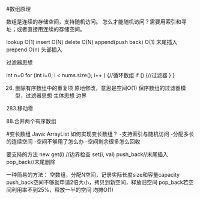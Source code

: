 #数组原理

数组是连续的存储空间，支持随机访问。 
怎么才能随机访问？需要用索引和寻址；或者直接用连续的存储空间。

lookup O(1)
insert O(N)
delete O(N)
append(push back) O(1) 末尾插入
prepend O(n) 头部插入

过滤器思想

int n=0
for (int i=0; i < nums.size(); i++ ) {//循环数组
    if () {//过滤器
    }
}



26. 删除有序数组中的重复项
原地修改，意思是空间O(1)
保序数组的过滤器模型，过滤器思想
主体思想
边界

283.移动零

88.合并两个有序数组

#变长数组
Java: ArrayList
如何实现变长数组？
-支持索引与随机访问
-分配多长的连续空间
-空间不够用了怎么办
-空间剩余很多怎么回收

要支持的方法
new
get(i) //边界检查
set(i, val)
push_back//末尾插入
pop_back//末尾删除

一种简易的方法：
空数组，分配N空间，记录实际长度size和容量capacity
push_back空间不够就申请2倍大小，拷贝到新空间，释放旧空间
pop_back若空间利用率不到25%，释放一半的空间
均摊O(1)



